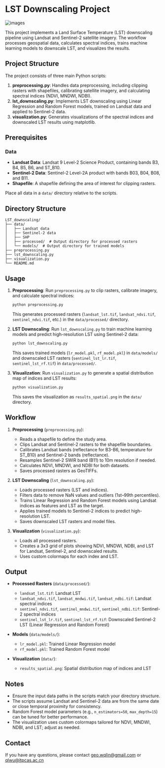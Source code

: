 # LST Downscaling Project
![images](images/images.png)

This project implements a Land Surface Temperature (LST) downscaling pipeline using Landsat and Sentinel-2 satellite imagery. The workflow processes geospatial data, calculates spectral indices, trains machine learning models to downscale LST, and visualizes the results.

## Project Structure

The project consists of three main Python scripts:

1. **preprocessing.py**: Handles data preprocessing, including clipping rasters with shapefiles, calibrating satellite imagery, and calculating spectral indices (NDVI, MNDWI, NDBI).
2. **lst_downscaling.py**: Implements LST downscaling using Linear Regression and Random Forest models, trained on Landsat data and applied to Sentinel-2 data.
3. **visualization.py**: Generates visualizations of the spectral indices and downscaled LST results using matplotlib.

## Prerequisites

### Data
- **Landsat Data**: Landsat 9 Level-2 Science Product, containing bands B3, B4, B5, B6, and ST_B10.
- **Sentinel-2 Data**: Sentinel-2 Level-2A product with bands B03, B04, B08, and B11.
- **Shapefile**: A shapefile defining the area of interest for clipping rasters.

Place all data in a `data/` directory relative to the scripts.

## Directory Structure

```plaintext
LST_downscaling/
├── data/
│   ├── Landsat data
│   ├── Sentinel-2 data
│   ├── SHP
│   ├── processed/  # Output directory for processed rasters
│   └── models/  # Output directory for trained models
├── preprocessing.py
├── lst_downscaling.py
├── visualization.py
└── README.md
```

## Usage

1. **Preprocessing**:
   Run `preprocessing.py` to clip rasters, calibrate imagery, and calculate spectral indices:
   ```bash
   python preprocessing.py
   ```
   This generates processed rasters (`landsat_lst.tif`, `landsat_ndvi.tif`, `sentinel_ndvi.tif`, etc.) in the `data/processed/` directory.

2. **LST Downscaling**:
   Run `lst_downscaling.py` to train machine learning models and predict high-resolution LST using Sentinel-2 data:
   ```bash
   python lst_downscaling.py
   ```
   This saves trained models (`lr_model.pkl`, `rf_model.pkl`) in `data/models/` and downscaled LST rasters (`sentinel_lst_lr.tif`, `sentinel_lst_rf.tif`) in `data/processed/`.

3. **Visualization**:
   Run `visualization.py` to generate a spatial distribution map of indices and LST results:
   ```bash
   python visualization.py
   ```
   This saves the visualization as `results_spatial.png` in the `data/` directory.

## Workflow

1. **Preprocessing** (`preprocessing.py`):
   - Reads a shapefile to define the study area.
   - Clips Landsat and Sentinel-2 rasters to the shapefile boundaries.
   - Calibrates Landsat bands (reflectance for B3-B6, temperature for ST_B10) and Sentinel-2 bands (reflectance).
   - Resamples Sentinel-2 SWIR band (B11) to 10m resolution if needed.
   - Calculates NDVI, MNDWI, and NDBI for both datasets.
   - Saves processed rasters as GeoTIFFs.

2. **LST Downscaling** (`lst_downscaling.py`):
   - Loads processed rasters (LST and indices).
   - Filters data to remove NaN values and outliers (1st–99th percentiles).
   - Trains Linear Regression and Random Forest models using Landsat indices as features and LST as the target.
   - Applies trained models to Sentinel-2 indices to predict high-resolution LST.
   - Saves downscaled LST rasters and model files.

3. **Visualization** (`visualization.py`):
   - Loads all processed rasters.
   - Creates a 3x3 grid of plots showing NDVI, MNDWI, NDBI, and LST for Landsat, Sentinel-2, and downscaled results.
   - Uses custom colormaps for each index and LST.

## Output

- **Processed Rasters** (`data/processed/`):
  - `landsat_lst.tif`: Landsat LST
  - `landsat_ndvi.tif`, `landsat_mndwi.tif`, `landsat_ndbi.tif`: Landsat spectral indices
  - `sentinel_ndvi.tif`, `sentinel_mndwi.tif`, `sentinel_ndbi.tif`: Sentinel-2 spectral indices
  - `sentinel_lst_lr.tif`, `sentinel_lst_rf.tif`: Downscaled Sentinel-2 LST (Linear Regression and Random Forest)

- **Models** (`data/models/`):
  - `lr_model.pkl`: Trained Linear Regression model
  - `rf_model.pkl`: Trained Random Forest model

- **Visualization** (`data/`):
  - `results_spatial.png`: Spatial distribution map of indices and LST

## Notes

- Ensure the input data paths in the scripts match your directory structure.
- The scripts assume Landsat and Sentinel-2 data are from the same date or close temporal proximity for consistency.
- Random Forest model parameters (e.g., `n_estimators=50`, `max_depth=15`) can be tuned for better performance.
- The visualization uses custom colormaps tailored for NDVI, MNDWI, NDBI, and LST; adjust as needed.

## Contact

If you have any questions, please contact geo.wqlin@gmail.com or qlwu@itpcas.ac.cn
